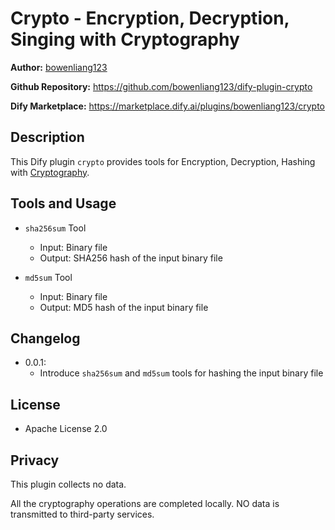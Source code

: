 # Crypto - Encryption, Decryption, Singing with Cryptography

**Author:** [bowenliang123](https://github.com/bowenliang123)

**Github Repository:** https://github.com/bowenliang123/dify-plugin-crypto

**Dify Marketplace:** https://marketplace.dify.ai/plugins/bowenliang123/crypto

## Description

This Dify plugin `crypto` provides tools for Encryption, Decryption, Hashing with [Cryptography](https://cryptography.io/).

## Tools and Usage

- `sha256sum` Tool
  - Input: Binary file
  - Output: SHA256 hash of the input binary file

- `md5sum` Tool
  - Input: Binary file
  - Output: MD5 hash of the input binary file

## Changelog

- 0.0.1:
  - Introduce `sha256sum` and `md5sum` tools for hashing the input binary file

## License

- Apache License 2.0

## Privacy

This plugin collects no data.

All the cryptography operations are completed locally. NO data is transmitted to third-party services.
